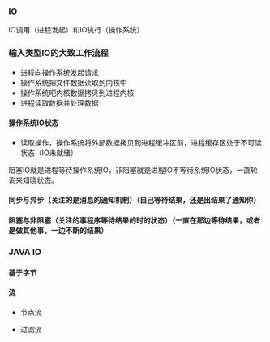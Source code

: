 ### IO

IO调用（进程发起）和IO执行（操作系统）

### 输入类型IO的大致工作流程

* 进程向操作系统发起请求
* 操作系统把文件数据读取到内核中
* 操作系统吧内核数据拷贝到进程内核
* 进程读取数据并处理数据

#### 操作系统IO状态

* 读取操作，操作系统将外部数据拷贝到进程缓冲区前，进程缓存区处于不可读状态（IO未就绪）

阻塞IO就是进程等待操作系统IO，非阻塞就是进程IO不等待系统IO状态，一直轮询来知晓状态。

#### 同步与异步（关注的是消息的通知机制）（自己等待结果，还是出结果了通知你）

#### 阻塞与非阻塞（关注的事程序等待结果的时的状态）（一直在那边等待结果，或者是做其他事，一边不断的结果）

### JAVA  IO

####    基于字节

####    流

* 节点流

* 过滤流

  

